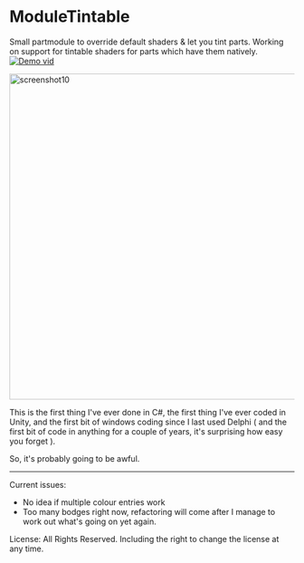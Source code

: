 # ModuleTintable
Small partmodule to override default shaders &amp; let you tint parts. Working on support for tintable shaders for parts which have them natively.
[![Demo vid](https://img.youtube.com/vi/WQAD2m_4rOA/0.jpg)](https://www.youtube.com/watch?v=WQAD2m_4rOA)

<a href="https://www.flickr.com/photos/64324284@N05/27094588625/in/dateposted/" title="screenshot10"><img src="https://farm8.staticflickr.com/7397/27094588625_7011a77267_b.jpg" width="1024" height="576" alt="screenshot10"></a>

This is the first thing I've ever done in C#, the first thing I've ever coded in Unity, and the first bit of windows coding 
since I last used Delphi ( and the first bit of code in anything for a couple of years, it's surprising how easy you forget ).

So, it's probably going to be awful.

----

Current issues:

- No idea if multiple colour entries work
- Too many bodges right now, refactoring will come after I manage to work out what's going on yet again.

License: All Rights Reserved. Including the right to change the license at any time.

